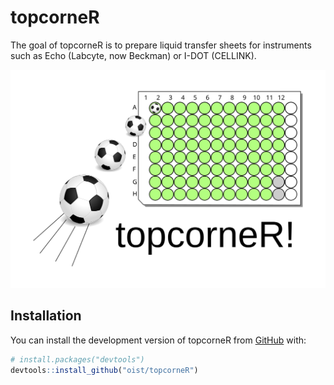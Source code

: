 topcorneR
=========

The goal of topcorneR is to prepare liquid transfer sheets for instruments such
as Echo (Labcyte, now Beckman) or I-DOT (CELLINK).

![image](man/figures/topcorneR.svg)

Installation
------------

You can install the development version of topcorneR from [GitHub](https://github.com/) with:

``` r
# install.packages("devtools")
devtools::install_github("oist/topcorneR")
```
